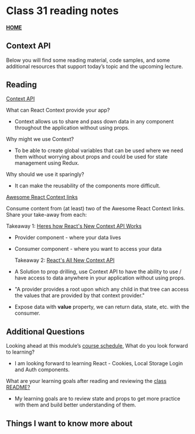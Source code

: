 # Class 31 reading notes

#### [HOME](https://cesarderio.github.io/reading-notes/)

## Context API

Below you will find some reading material, code samples, and some additional resources that support today’s topic and the upcoming lecture.

## Reading

[Context API](https://reactjs.org/docs/context.html)

What can React Context provide your app?

* Context allows us to share and pass down data in any component throughout the application without using props.

Why might we use Context?

* To be able to create global variables that can be used where we need them without worrying about props and could be used for state management using Redux.

Why should we use it sparingly?

* It can make the reusability of the components more difficult.

[Awesome React Context links](https://github.com/diegohaz/awesome-react-context)

Consume content from (at least) two of the Awesome React Context links. Share your take-away from each:

  Takeaway 1: [Heres how React's New Context API Works](https://www.youtube.com/watch?v=XLJN4JfniH4)

* Provider component - where your data lives

* Consumer component - where you want to access your data

  Takeaway 2: [React's All New Context API](https://www.youtube.com/watch?v=9Ilq6G-VMyQ)

* A Solution to prop drilling, use Context API to have the ability to use / have access to data
    anywhere in your application without using props.

* "A provider provides a root upon which any child in that tree can access the values that are
    provided by that context provider."

* Expose data with **value** property, we can return data, state, etc. with the consumer.

## Additional Questions

Looking ahead at this module’s [course schedule](https://codefellows.github.io/code-401-javascript-guide/curriculum/#module-7), What do you look forward to learning?

* I am looking forward to learning React - Cookies, Local Storage Login and Auth components.

What are your learning goals after reading and reviewing the [class README?](https://codefellows.github.io/code-401-javascript-guide/curriculum/class-31/)

* My learning goals are to review state and props to get more practice with them and build better understanding of them.

## Things I want to know more about
